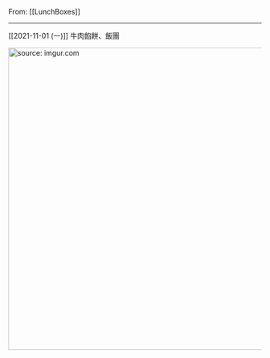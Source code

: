 From: [[LunchBoxes]]

---

[[2021-11-01 (一)]] 牛肉餡餅、飯團

<a href="https://imgur.com/NLNfgTT"><img src="https://i.imgur.com/NLNfgTT.jpg" title="source: imgur.com" width="600px"/></a>